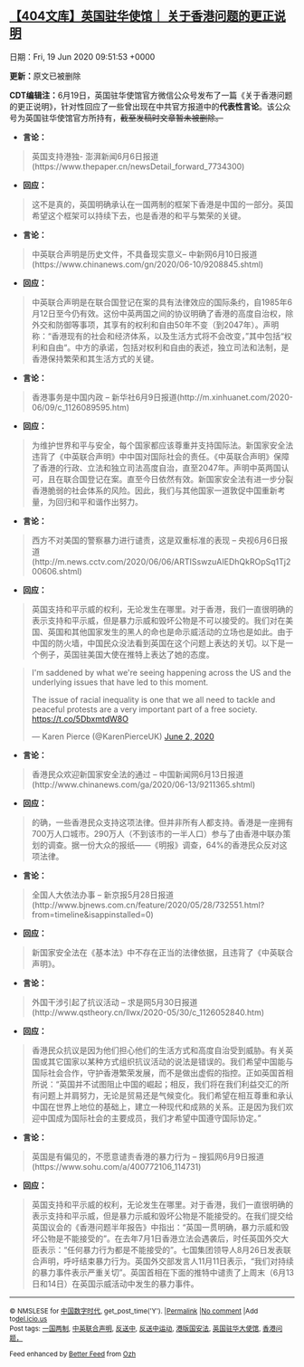 [【404文库】英国驻华使馆｜ 关于香港问题的更正说明](https://chinadigitaltimes.net/chinese/2020/06/%e3%80%90404%e6%96%87%e5%ba%93%e3%80%91%e8%8b%b1%e5%9b%bd%e9%a9%bb%e5%8d%8e%e4%bd%bf%e9%a6%86%ef%bd%9c-%e5%85%b3%e4%ba%8e%e9%a6%99%e6%b8%af%e9%97%ae%e9%a2%98%e7%9a%84%e6%9b%b4%e6%ad%a3%e8%af%b4/)
------
日期：Fri, 19 Jun 2020 09:51:53 +0000

<p><strong>更新：</strong>原文已被删除</p><p><strong>CDT编辑注：</strong>6月19日，英国驻华使馆官方微信公众号发布了一篇《关于香港问题的更正说明》，针对性回应了一些曾出现在中共官方报道中的<strong>代表性言论</strong>。该公众号为英国驻华使馆官方所持有，<del>截至发稿时文章暂未被删除。</del></p><ul><li><strong>言论：</strong></li></ul><blockquote><p>英国支持港独- 澎湃新闻6月6日报道 (https://www.thepaper.cn/newsDetail_forward_7734300)</p></blockquote><ul><li><strong>回应：</strong></li></ul><blockquote><p>这不是真的，英国明确承认在一国两制的框架下香港是中国的一部分。英国希望这个框架可以持续下去，也是香港的和平与繁荣的关键。</p></blockquote><ul><li><strong>言论：</strong></li></ul><blockquote><p>中英联合声明是历史文件，不具备现实意义– 中新网6月10日报道 (https://www.chinanews.com/gn/2020/06-10/9208845.shtml)</p></blockquote><ul><li><strong>回应：</strong></li></ul><blockquote><p>中英联合声明是在联合国登记在案的具有法律效应的国际条约，自1985年6月12日至今仍有效。这份中英两国之间的协议明确了香港的高度自治权，除外交和防御等事项，其享有的权利和自由50年不变（到2047年）。声明称：“香港现有的社会和经济体系，以及生活方式将不会改变，”其中包括“权利和自由“。中方的承诺，包括对权利和自由的表述，独立司法和法制，是香港保持繁荣和其生活方式的关键。</p></blockquote><ul><li><strong>言论：</strong></li></ul><blockquote><p>香港事务是中国内政 – 新华社6月9日报道(http://m.xinhuanet.com/2020-06/09/c_1126089595.htm)</p></blockquote><ul><li><strong>回应：</strong></li></ul><blockquote><p>为维护世界和平与安全，每个国家都应该尊重并支持国际法。新国家安全法违背了《中英联合声明》中中国对国际社会的责任。《中英联合声明》保障了香港的行政、立法和独立司法高度自治，直至2047年。声明中英两国认可，且在联合国登记在案。直至今日依然有效。新国家安全法有进一步分裂香港脆弱的社会体系的风险。因此，我们与其他国家一道敦促中国重新考量，为回归和平和谐作出努力。</p></blockquote><ul><li><strong>言论：</strong></li></ul><blockquote><p>西方不对美国的警察暴力进行谴责，这是双重标准的表现 – 央视6月6日报道 (http://m.news.cctv.com/2020/06/06/ARTISswzuAIEDhQkROpSq1Tj200606.shtml)</p></blockquote><ul><li><strong>回应：</strong></li></ul><blockquote><p>英国支持和平示威的权利，无论发生在哪里。对于香港，我们一直很明确的表示支持和平示威，但是暴力示威和毁坏公物是不可以接受的。我们对在美国、英国和其他国家发生的黑人的命也是命示威活动的立场也是如此。由于中国的防火墙，中国民众没法看到英国在这个问题上表达的关切。以下是一个例子，英国驻美国大使在推特上表达了她的态度。</p></blockquote><blockquote class="twitter-tweet" data-width="550" data-dnt="true"><p lang="en" dir="ltr">I&#39;m saddened by what we&#39;re seeing happening across the US and the underlying issues that have led to this moment. </p><p>The issue of racial inequality is one that we all need to tackle and peaceful protests are a very important part of a free society. <a href="https://t.co/5DbxmtdW8O">https://t.co/5DbxmtdW8O</a></p><p>&mdash; Karen Pierce (@KarenPierceUK) <a href="https://twitter.com/KarenPierceUK/status/1267965669510991882?ref_src=twsrc%5Etfw">June 2, 2020</a></p></blockquote><p><script async src="https://platform.twitter.com/widgets.js" charset="utf-8"></script></p><ul><li><strong>言论：</strong></li></ul><blockquote><p>香港民众欢迎新国家安全法的通过 – 中国新闻网6月13日报道 (http://www.chinanews.com/ga/2020/06-13/9211365.shtml)</p></blockquote><ul><li><strong>回应：</strong></li></ul><blockquote><p>的确，一些香港民众支持这项法律。但并非所有人都支持。香港是一座拥有700万人口城市。290万人（不到该市的一半人口）参与了由香港中联办策划的调查。据一份大众的报纸——《明报》调查，64%的香港民众反对这项法律。</p></blockquote><ul><li><strong>言论：</strong></li></ul><blockquote><p>全国人大依法办事 – 新京报5月28日报道 (http://www.bjnews.com.cn/feature/2020/05/28/732551.html?from=timeline&amp;isappinstalled=0)</p></blockquote><ul><li><strong>回应：</strong></li></ul><blockquote><p>新国家安全法在《基本法》中不存在正当的法律依据，且违背了《中英联合声明》。</p></blockquote><ul><li><strong>言论：</strong></li></ul><blockquote><p>外国干涉引起了抗议活动 – 求是网5月30日报道(http://www.qstheory.cn/llwx/2020-05/30/c_1126052840.htm)</p></blockquote><ul><li><strong>回应：</strong></li></ul><blockquote><p>香港民众抗议是因为他们担心他们的生活方式和高度自治受到威胁。有关英国或其它国家以某种方式组织抗议活动的说法是错误的。我们希望中国能与国际社会合作，守护香港繁荣发展，而不是做出虚假的指控。正如英国首相所说：“英国并不试图阻止中国的崛起；相反，我们将在我们利益交汇的所有问题上并肩努力，无论是贸易还是气候变化。我们希望在相互尊重和承认中国在世界上地位的基础上，建立一种现代和成熟的关系。正是因为我们欢迎中国成为国际社会的主要成员，我们才希望中国遵守国际协定。”</p></blockquote><ul><li><strong>言论：</strong></li></ul><blockquote><p>英国是有偏见的，不愿意谴责香港的暴力行为 – 搜狐网6月9日报道 (https://www.sohu.com/a/400772106_114731)</p></blockquote><ul><li><strong>回应：</strong></li></ul><blockquote><p>英国支持和平示威的权利，无论发生在哪里。对于香港，我们一直很明确的表示支持和平示威，但是暴力示威和毁坏公物是不能接受的。在我们提交给英国议会的《香港问题半年报告》中指出：“英国一贯明确，暴力示威和毁坏公物是不能接受的”。在去年7月1日香港立法会遇袭后，时任英国外交大臣表示：“任何暴力行为都是不能接受的”。七国集团领导人8月26日发表联合声明，呼吁结束暴力行为。英国外交部发言人11月11日表示，“我们对持续的暴力事件表示严重关切”。英国首相在下面的推特中谴责了上周末（6月13日和14日）在英国示威活动中发生的暴力事件。</p></blockquote><hr /><p><small>&copy; NMSLESE for <a href="https://chinadigitaltimes.net/chinese">中国数字时代</a>, get_post_time('Y'). |<a href="https://chinadigitaltimes.net/chinese/2020/06/%e3%80%90404%e6%96%87%e5%ba%93%e3%80%91%e8%8b%b1%e5%9b%bd%e9%a9%bb%e5%8d%8e%e4%bd%bf%e9%a6%86%ef%bd%9c-%e5%85%b3%e4%ba%8e%e9%a6%99%e6%b8%af%e9%97%ae%e9%a2%98%e7%9a%84%e6%9b%b4%e6%ad%a3%e8%af%b4/">Permalink</a> |<a href="https://chinadigitaltimes.net/chinese/2020/06/%e3%80%90404%e6%96%87%e5%ba%93%e3%80%91%e8%8b%b1%e5%9b%bd%e9%a9%bb%e5%8d%8e%e4%bd%bf%e9%a6%86%ef%bd%9c-%e5%85%b3%e4%ba%8e%e9%a6%99%e6%b8%af%e9%97%ae%e9%a2%98%e7%9a%84%e6%9b%b4%e6%ad%a3%e8%af%b4/#comments">No comment</a> |Add to<a href="http://del.icio.us/post?url=https://chinadigitaltimes.net/chinese/2020/06/%e3%80%90404%e6%96%87%e5%ba%93%e3%80%91%e8%8b%b1%e5%9b%bd%e9%a9%bb%e5%8d%8e%e4%bd%bf%e9%a6%86%ef%bd%9c-%e5%85%b3%e4%ba%8e%e9%a6%99%e6%b8%af%e9%97%ae%e9%a2%98%e7%9a%84%e6%9b%b4%e6%ad%a3%e8%af%b4/&amp;title=【404文库】英国驻华使馆｜ 关于香港问题的更正说明">del.icio.us</a><br/>Post tags: <a href="https://chinadigitaltimes.net/chinese/tag/%e4%b8%80%e5%9b%bd%e4%b8%a4%e5%88%b6/" rel="tag">一国两制</a>, <a href="https://chinadigitaltimes.net/chinese/tag/%e4%b8%ad%e8%8b%b1%e8%81%94%e5%90%88%e5%a3%b0%e6%98%8e/" rel="tag">中英联合声明</a>, <a href="https://chinadigitaltimes.net/chinese/tag/%e5%8f%8d%e9%80%81%e4%b8%ad/" rel="tag">反送中</a>, <a href="https://chinadigitaltimes.net/chinese/tag/%e5%8f%8d%e9%80%81%e4%b8%ad%e8%bf%90%e5%8a%a8/" rel="tag">反送中运动</a>, <a href="https://chinadigitaltimes.net/chinese/tag/%e6%b8%af%e7%89%88%e5%9b%bd%e5%ae%89%e6%b3%95/" rel="tag">港版国安法</a>, <a href="https://chinadigitaltimes.net/chinese/tag/%e8%8b%b1%e5%9b%bd%e9%a9%bb%e5%8d%8e%e5%a4%a7%e4%bd%bf%e9%a6%86/" rel="tag">英国驻华大使馆</a>, <a href="https://chinadigitaltimes.net/chinese/tag/%e9%a6%99%e6%b8%af%e9%97%ae%e9%a2%98%ef%bc%8c/" rel="tag">香港问题，</a><br/></small></p><p><small>Feed enhanced by <a href='http://planetozh.com/blog/my-projects/wordpress-plugin-better-feed-rss/'>Better Feed</a> from  <a href='http://planetozh.com/blog/'>Ozh</a></small></p>
